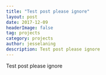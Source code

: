 ```yaml
---
title: "Test post please ignore"
layout: post
date: 2017-12-09
headerImage: false
tag: projects
category: projects
author: jesselaning
description: Test post please ignore
---
```


Test post please ignore